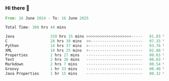 ### Hi there 👋

<!--
**luoxuanzao/luoxuanzao** is a ✨ _special_ ✨ repository because its `README.md` (this file) appears on your GitHub profile.

Here are some ideas to get you started:

- 🔭 I’m currently working on ...
- 🌱 I’m currently learning ...
- 👯 I’m looking to collaborate on ...
- 🤔 I’m looking for help with ...
- 💬 Ask me about ...
- 📫 How to reach me: ...
- 😄 Pronouns: ...
- ⚡ Fun fact: ...
-->

<!--START_SECTION:waka-->

```rust
From: 16 June 2024 - To: 16 June 2025

Total Time: 388 hrs 44 mins

Java                318 hrs 15 mins >>>>>>>>>>>>>>>>>>>>-----   81.83 %
C                   28 hrs 30 mins  >>-----------------------   07.33 %
Python              14 hrs 37 mins  >------------------------   03.76 %
XML                 10 hrs 25 mins  >------------------------   02.68 %
Properties          2 hrs 27 mins   -------------------------   00.63 %
Text                2 hrs 26 mins   -------------------------   00.63 %
Markdown            2 hrs 7 mins    -------------------------   00.54 %
Groovy              1 hr 33 mins    -------------------------   00.40 %
Java Properties     1 hr 15 mins    -------------------------   00.32 %
```

<!--END_SECTION:waka-->